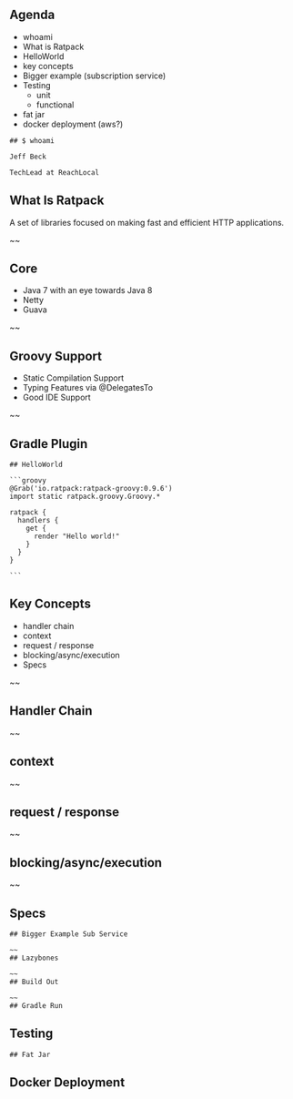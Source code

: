## Agenda

   * whoami
   * What is Ratpack
   * HelloWorld
   * key concepts
   * Bigger example (subscription service)
   * Testing
      * unit
      * functional
   * fat jar
   * docker deployment (aws?)
~~~~
## $ whoami

Jeff Beck

TechLead at ReachLocal

~~~~
## What Is Ratpack

A set of libraries focused on making fast and efficient HTTP applications.

~~
## Core

 * Java 7 with an eye towards Java 8
 * Netty
 * Guava

~~
## Groovy Support

 * Static Compilation Support
 * Typing Features via @DelegatesTo
 * Good IDE Support

~~
## Gradle Plugin



~~~~
## HelloWorld

```groovy
@Grab('io.ratpack:ratpack-groovy:0.9.6')
import static ratpack.groovy.Groovy.*

ratpack {
  handlers {
    get {
      render "Hello world!"
    }
  }
}

```

~~~~
## Key Concepts

  * handler chain
  * context
  * request / response
  * blocking/async/execution
  * Specs

~~
## Handler Chain

~~
## context
~~
## request / response
~~
## blocking/async/execution
~~
## Specs

~~~~
## Bigger Example Sub Service

~~
## Lazybones

~~
## Build Out

~~
## Gradle Run

~~~~
## Testing

~~~~
## Fat Jar

~~~~
## Docker Deployment
